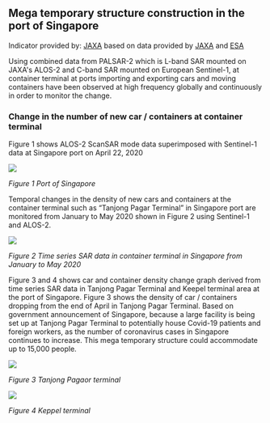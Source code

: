 ## Mega temporary structure construction in the port of Singapore


Indicator provided by: [JAXA](https://global.jaxa.jp/) based on data provided by [JAXA](https://global.jaxa.jp/) and [ESA](https://esa.int)

Using combined data from PALSAR-2 which is L-band SAR mounted on JAXA's ALOS-2 and C-band SAR mounted on European Sentinel-1,  at container terminal at ports importing and exporting cars and moving containers have been observed at high frequency globally and continuously in order to monitor the change.

### Change in the number of new car / containers at container terminal 

Figure 1 shows ALOS-2 ScanSAR mode data superimposed with Sentinel-1 data at Singapore port on April 22, 2020

![](data/trilateral/E9_Fig1.png)

*Figure 1 Port of Singapore*

Temporal changes in the density of new cars and containers at the container terminal such as “Tanjong Pagar Terminal” in Singapore port are monitored from January to May 2020 shown in Figure 2 using Sentinel-1 and ALOS-2.

![](data/trilateral/E9_Fig2.png)

*Figure 2 Time series SAR data in container terminal in Singapore from January to May 2020*

Figure 3 and 4 shows car and container density change graph derived from time series SAR data in Tanjong Pagar Terminal and Keepel terminal area at the port of Singapore. Figure 3 shows the density of car / containers dropping from the end of April in Tanjong Pagar Terminal.  Based on government announcement of Singapore, because a large facility is being set up at Tanjong Pagar Terminal to potentially house Covid-19 patients and foreign workers, as the number of coronavirus cases in Singapore continues to increase. This mega temporary structure could accommodate up to 15,000 people. 


![](data/trilateral/E9_Fig3.png)

*Figure 3 Tanjong Pagaor terminal*

![](data/trilateral/E9_Fig4.png)

*Figure 4 Keppel terminal*